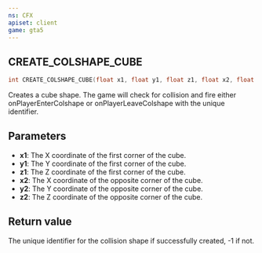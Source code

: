 ```yaml
---
ns: CFX
apiset: client
game: gta5
---
```

## CREATE_COLSHAPE_CUBE

```c
int CREATE_COLSHAPE_CUBE(float x1, float y1, float z1, float x2, float y2, float z2);
```

Creates a cube shape. The game will check for collision and fire either onPlayerEnterColshape or onPlayerLeaveColshape with the unique identifier.

## Parameters
* **x1**: The X coordinate of the first corner of the cube.
* **y1**: The Y coordinate of the first corner of the cube.
* **z1**: The Z coordinate of the first corner of the cube.
* **x2**: The X coordinate of the opposite corner of the cube.
* **y2**: The Y coordinate of the opposite corner of the cube.
* **z2**: The Z coordinate of the opposite corner of the cube.

## Return value
The unique identifier for the collision shape if successfully created, -1 if not.